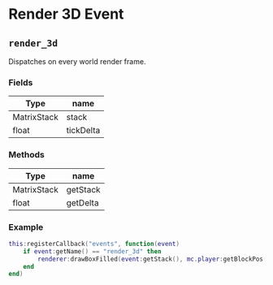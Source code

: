 # Render 3D Event

## `render_3d`

Dispatches on every world render frame.

### Fields

| Type        | name      |
| ----------- | --------- |
| MatrixStack | stack     |
| float       | tickDelta |

### Methods

| Type        | name     |
| ----------- | -------- |
| MatrixStack | getStack |
| float       | getDelta |

### Example

```lua
this:registerCallback("events", function(event)
    if event:getName() == "render_3d" then
        renderer:drawBoxFilled(event:getStack(), mc.player:getBlockPos(), color(255, 255, 255, 130)
    end
end)
```
